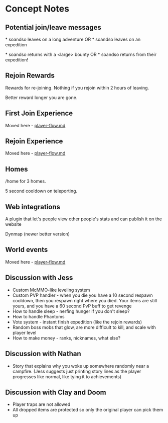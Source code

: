 # Concept Notes

## Potential join/leave messages

\* soandso leaves on a long adventure OR \* soandso leaves on an expedition

\* soandso returns with a \<large\> bounty OR \* soandso returns from their expedition!

## Rejoin Rewards

Rewards for re-joining. Nothing if you rejoin within 2 hours of leaving.

Better reward longer you are gone.

## First Join Experience

Moved here - [player-flow.md](player-flow.md)

## Rejoin Experience

Moved here - [player-flow.md](player-flow.md)

## Homes

/home for 3 homes.

5 second cooldown on teleporting.

## Web integrations

A plugin that let's people view other people's stats and can publish it on the website

Dynmap (newer better version)

## World events

Moved here - [player-flow.md](player-flow.md)

## Discussion with Jess

- Custom McMMO-like leveling system
- Custom PVP handler - when you die you have a 10 second respawn cooldown, then you respawn right where you died. Your items are still yours, and you have a 60 second PvP buff to get revenge
- How to handle sleep - nerfing hunger if you don't sleep?
- How to handle Phantoms
- Vote system - instant finish expedition (like the rejoin rewards)
- Random boss mobs that glow, are more difficult to kill, and scale with player level
- How to make money - ranks, nicknames, what else?

## Discussion with Nathan

- Story that explains why you woke up somewhere randomly near a campfire. (Jess suggests just printing story lines as the player progresses like normal, like tying it to achievements)

## Discussion with Clay and Doom

- Player traps are not allowed
- All dropped items are protected so only the original player can pick them up